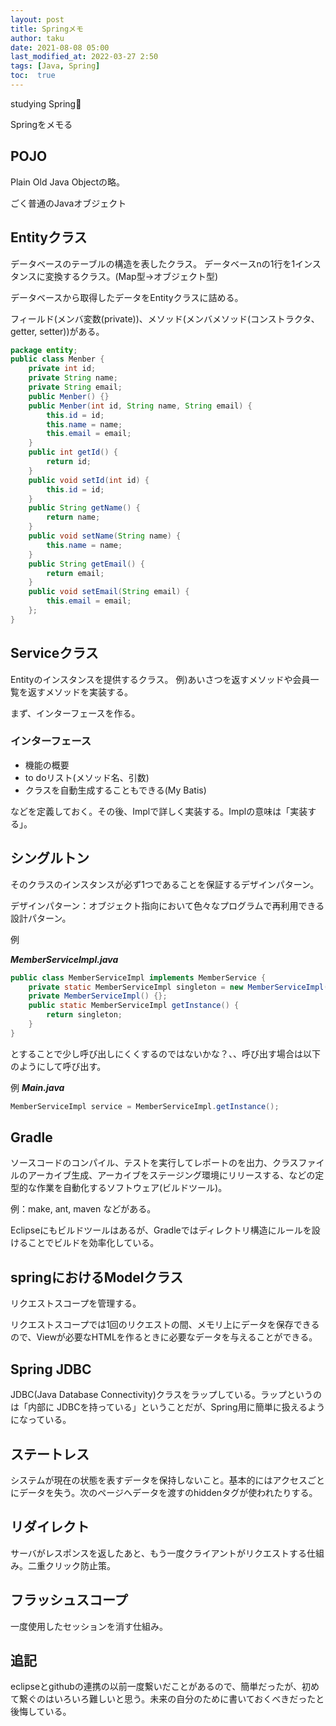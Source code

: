 ```yaml
---
layout: post
title: Springメモ
author: taku
date: 2021-08-08 05:00
last_modified_at: 2022-03-27 2:50
tags: [Java, Spring]
toc:  true
---
```


studying Spring🍃

Springをメモる

## POJO

Plain Old Java Objectの略。

ごく普通のJavaオブジェクト

## Entityクラス

データベースのテーブルの構造を表したクラス。
データベースnの1行を1インスタンスに変換するクラス。(Map型→オブジェクト型)

データベースから取得したデータをEntityクラスに詰める。

フィールド(メンバ変数(private))、メソッド(メンバメソッド(コンストラクタ、getter, setter))がある。

```java
package entity;
public class Menber {
	private int id;
	private String name;
	private String email;
	public Menber() {}
	public Menber(int id, String name, String email) {
		this.id = id;
		this.name = name;
		this.email = email;
	}
	public int getId() {
		return id;
	}
	public void setId(int id) {
		this.id = id;
	}
	public String getName() {
		return name;
	}
	public void setName(String name) {
		this.name = name;
	}
	public String getEmail() {
		return email;
	}
	public void setEmail(String email) {
		this.email = email;
	};
}
```

## Serviceクラス

Entityのインスタンスを提供するクラス。
例)あいさつを返すメソッドや会員一覧を返すメソッドを実装する。

まず、インターフェースを作る。

### インターフェース

- 機能の概要
- to doリスト(メソッド名、引数)
- クラスを自動生成することもできる(My Batis)

などを定義しておく。その後、Implで詳しく実装する。Implの意味は「実装する」。

## シングルトン

そのクラスのインスタンスが必ず1つであることを保証するデザインパターン。

デザインパターン：オブジェクト指向において色々なプログラムで再利用できる設計パターン。

例

***MemberServiceImpl.java***

```java
public class MemberServiceImpl implements MemberService {
	private static MemberServiceImpl singleton = new MemberServiceImpl();
	private MemberServiceImpl() {};
	public static MemberServiceImpl getInstance() {
		return singleton;
	}
}
```

とすることで少し呼び出しにくくするのではないかな？、、呼び出す場合は以下のようにして呼び出す。


例
***Main.java***

```java
MemberServiceImpl service = MemberServiceImpl.getInstance();
```

## Gradle

ソースコードのコンパイル、テストを実行してレポートのを出力、クラスファイルのアーカイブ生成、アーカイブをステージング環境にリリースする、などの定型的な作業を自動化するソフトウェア(ビルドツール)。

例：make, ant, maven などがある。

Eclipseにもビルドツールはあるが、Gradleではディレクトリ構造にルールを設けることでビルドを効率化している。

## springにおけるModelクラス

リクエストスコープを管理する。

リクエストスコープでは1回のリクエストの間、メモリ上にデータを保存できるので、Viewが必要なHTMLを作るときに必要なデータを与えることができる。

## Spring JDBC

JDBC(Java Database Connectivity)クラスをラップしている。ラップというのは「内部に
JDBCを持っている」ということだが、Spring用に簡単に扱えるようになっている。


## ステートレス

システムが現在の状態を表すデータを保持しないこと。基本的にはアクセスごとにデータを失う。次のページへデータを渡すのhiddenタグが使われたりする。

## リダイレクト

サーバがレスポンスを返したあと、もう一度クライアントがリクエストする仕組み。二重クリック防止策。

## フラッシュスコープ

一度使用したセッションを消す仕組み。

## 追記

eclipseとgithubの連携の以前一度繋いだことがあるので、簡単だったが、初めて繋ぐのはいろいろ難しいと思う。未来の自分のために書いておくべきだったと後悔している。